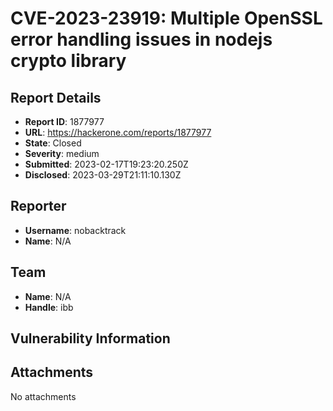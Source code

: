 # CVE-2023-23919: Multiple OpenSSL error handling issues in nodejs crypto library

## Report Details
- **Report ID**: 1877977
- **URL**: https://hackerone.com/reports/1877977
- **State**: Closed
- **Severity**: medium
- **Submitted**: 2023-02-17T19:23:20.250Z
- **Disclosed**: 2023-03-29T21:11:10.130Z

## Reporter
- **Username**: nobacktrack
- **Name**: N/A

## Team
- **Name**: N/A
- **Handle**: ibb

## Vulnerability Information


## Attachments
No attachments
